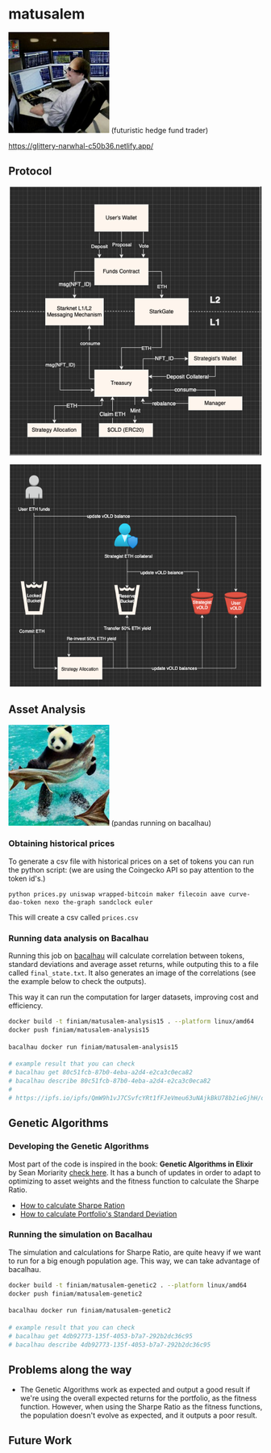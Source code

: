# matusalem

<img src="assets/trader.jpg" width="200" />
(futuristic hedge fund trader)

https://glittery-narwhal-c50b36.netlify.app/

## Protocol

<p align="center">
  <img src="assets/protocol-analysis.png" width="500" />
</p>

<p align="center">
  <img src="assets/chicken-bond1.png" width="500" />
</p>

## Asset Analysis

<img src="assets/pandas-cod.jpg" width="200" />
(pandas running on bacalhau)

### Obtaining historical prices

To generate a csv file with historical prices on a set of tokens you can run the python script:
(we are using the Coingecko API so pay attention to the token id's.)

```
python prices.py uniswap wrapped-bitcoin maker filecoin aave curve-dao-token nexo the-graph sandclock euler
```

This will create a csv called `prices.csv`

### Running data analysis on Bacalhau

Running this job on [bacalhau](https://docs.bacalhau.org/) will calculate correlation between tokens, standard deviations and average asset returns, while outputing this to a file called `final_state.txt`. It also generates an image of the correlations (see the example below to check the outputs). 

This way it can run the computation for larger datasets, improving cost and efficiency.

```bash
docker build -t finiam/matusalem-analysis15 . --platform linux/amd64
docker push finiam/matusalem-analysis15

bacalhau docker run finiam/matusalem-analysis15

# example result that you can check
# bacalhau get 80c51fcb-87b0-4eba-a2d4-e2ca3c0eca82
# bacalhau describe 80c51fcb-87b0-4eba-a2d4-e2ca3c0eca82
# 
# https://ipfs.io/ipfs/QmW9h1vJ7CSvfcYRt1fFJeVmeu63uNAjkBkU78b2ieGjhH/outputs
```

## Genetic Algorithms

### Developing the Genetic Algorithms
  
Most part of the code is inspired in the book: **Genetic Algorithms in Elixir** by Sean Moriarity [check here](https://pragprog.com/titles/smgaelixir/genetic-algorithms-in-elixir/). It has a bunch of updates in order to adapt to optimizing to asset weights and the fitness function to calculate the Sharpe Ratio.

- [How to calculate Sharpe Ration](https://www.wallstreetmojo.com/sharpe-ratio-formula/)
- [How to calculate Portfolio's Standard Deviation](https://www.wallstreetmojo.com/portfolio-standard-deviation/)

### Running the simulation on Bacalhau

The simulation and calculations for Sharpe Ratio, are quite heavy if we want to run for a big enough population age. This way, we can take advantage of bacalhau.

```bash
docker build -t finiam/matusalem-genetic2 . --platform linux/amd64
docker push finiam/matusalem-genetic2

bacalhau docker run finiam/matusalem-genetic2

# example result that you can check
# bacalhau get 4db92773-135f-4053-b7a7-292b2dc36c95
# bacalhau describe 4db92773-135f-4053-b7a7-292b2dc36c95
```

## Problems along the way

- The Genetic Algorithms work as expected and output a good result if we're using the overall expected returns for the portfolio, as the fitness function. However, when using the Sharpe Ratio as the fitness functions, the population doesn't evolve as expected, and it outputs a poor result.

## Future Work
